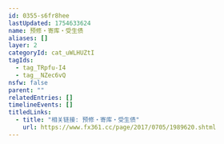 ```yaml
---
id: 0355-s6fr8hee
lastUpdated: 1754633624
name: 预修・寄库・受生债
aliases: []
layer: 2
categoryId: cat_uWLHUZtI
tagIds:
  - tag_TRpfu-I4
  - tag__NZec6vQ
nsfw: false
parent: ""
relatedEntries: []
timelineEvents: []
titledLinks:
  - title: "相关链接: 预修・寄库・受生债"
    url: https://www.fx361.cc/page/2017/0705/1989620.shtml
---
```


